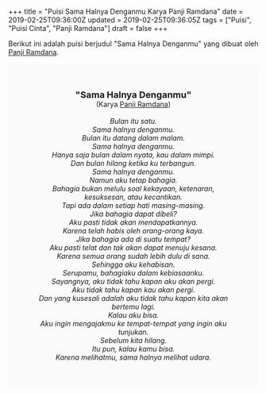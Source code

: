 +++
title = "Puisi Sama Halnya Denganmu Karya Panji Ramdana"
date = 2019-02-25T09:36:00Z
updated = 2019-02-25T09:36:05Z
tags = ["Puisi", "Puisi Cinta", "Panji Ramdana"]
draft = false
+++

<div dir="ltr" style="text-align: left;" trbidi="on"><div dir="ltr" style="text-align: left;" trbidi="on"><div style="text-align: justify;">Berikut ini adalah puisi berjudul "Sama Halnya Denganmu" yang dibuat oleh <a href="https://twitter.com/panjiramdana" target="_blank">Panji Ramdana</a>.</div><br /><div style="background: #FAFAFA; font-size: 14px; height: auto; margin: 0 auto; padding: 50px; text-align: center; width: auto;"><span style="font-size: 18px;"><b>"Sama Halnya Denganmu"</b></span><br />(Karya <a href="https://www.sekata.web.id/tags/panji-ramdana" target="_blank">Panji Ramdana</a>) <br /><br /><i>Bulan itu satu.<br />Sama halnya denganmu.<br />Bulan itu datang dalam malam.<br />Sama halnya denganmu.<br />Hanya saja bulan dalam nyata, kau dalam mimpi.<br />Dan bulan hilang ketika ku terbangun.<br />Sama halnya denganmu.<br />Namun aku tetap bahagia.<br />Bahagia bukan melulu soal kekayaan, ketenaran, kesuksesan, atau kecantikan.<br />Tapi ada dalam setiap hati masing-masing.<br />Jika bahagia dapat dibeli?<br />Aku pasti tidak akan mendapatkannya.<br />Karena telah habis oleh orang-orang kaya.<br />Jika bahagia ada di suatu tempat?<br />Aku pasti telat dan tak akan dapat menuju kesana.<br />Karena semua orang sudah lebih dulu di sana.<br />Sehingga aku kehabisan.<br />Serupamu, bahagiaku dalam kebiasaanku.<br />Sayangnya, aku tidak tahu kapan aku akan pergi.<br />Aku tidak tahu kapan kau akan pergi.<br />Dan yang kusesali adalah aku tidak tahu kapan kita akan bertemu lagi.<br />Kalau aku bisa.<br />Aku ingin mengajakmu ke tempat-tempat yang ingin aku tunjukan.<br />Sebelum kita hilang.<br />Itu pun, kalau kamu bisa.<br />Karena melihatmu, sama halnya melihat udara.</i></div></div></div>
